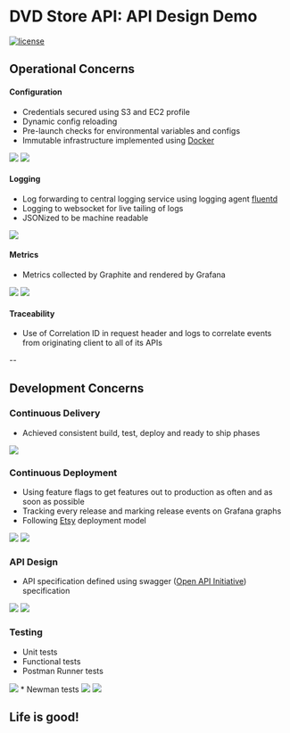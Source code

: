 # DVD Store API: API Design Demo

[![license](https://img.shields.io/github/license/mashape/apistatus.svg?maxAge=2592000)](https://github.com/scott-seo/dvdstore-api/blob/master/LICENSE)

## Operational Concerns

#### Configuration
  * Credentials secured using S3 and EC2 profile
  * Dynamic config reloading
  * Pre-launch checks for environmental variables and configs 
  * Immutable infrastructure implemented using [Docker](https://hub.docker.com/r/scottseo/dvdstore-api/)
  <img src="https://github.com/scott-seo/dvdstore-api/blob/master/images/spacer2.png">
  <img src="https://github.com/scott-seo/dvdstore-api/blob/master/images/configuration.png">

#### Logging
  * Log forwarding to central logging service using logging agent [fluentd](https://hub.docker.com/r/scottseo/custom-fluentd/)
  * Logging to websocket for live tailing of logs
  * JSONized to be machine readable
  <img src="https://github.com/scott-seo/dvdstore-api/blob/master/images/loggly.png">

#### Metrics
  * Metrics collected by Graphite and rendered by Grafana
  <img src="https://github.com/scott-seo/dvdstore-api/blob/master/images/spacer2.png">
  <img src="https://github.com/scott-seo/dvdstore-api/blob/master/images/grafana2.png">

#### Traceability
  * Use of Correlation ID in request header and logs to correlate events from originating client to all of its APIs 

--

## Development Concerns

### Continuous Delivery
  * Achieved consistent build, test, deploy and ready to ship phases  
<img src="https://github.com/scott-seo/dvdstore-api/blob/master/images/pipeline3.png">

### Continuous Deployment 
  * Using feature flags to get features out to production as often and as soon as possible
  * Tracking every release and marking release events on Grafana graphs
  * Following [Etsy](https://codeascraft.com/2010/12/08/track-every-release/) deployment model  
  <img src="https://github.com/scott-seo/dvdstore-api/blob/master/images/togglz-main.png">
  <img src="https://github.com/scott-seo/dvdstore-api/blob/master/images/togglz-activation.png">

### API Design
  * API specification defined using swagger ([Open API Initiative](https://openapis.org/)) specification
  <img src="https://github.com/scott-seo/dvdstore-api/blob/master/images/spacer2.png">
  <img src="https://github.com/scott-seo/dvdstore-api/blob/master/images/api-spec.png"> 

### Testing
  * Unit tests
  * Functional tests
  * Postman Runner tests
  <img src="https://github.com/scott-seo/dvdstore-api/blob/master/images/postman_runner2.png">
  * Newman tests
  <img src="https://github.com/scott-seo/dvdstore-api/blob/master/images/spacer2.png">
  <img src="https://github.com/scott-seo/dvdstore-api/blob/master/images/newman_run2.png">
  
## Life is good!